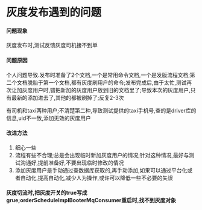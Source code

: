 # 灰度发布遇到的问题

#### 问题现象

灰度发布时,测试反馈灰度司机接不到单

#### 问题原因

个人问题导致.发布时准备了2个文档,一个是常用命令文档,一个是发版流程文档;第二个文档脱胎于第一个文档,都有灰度刷用户的命令;发布完成后,由于太忙,测试再次让加灰度用户时,错把新加的灰度用户放到旧的文档里了;导致本次的灰度用户,只有最新的添加进去了,其他的都被刷掉了;反复2-3次

有司机和taxi两种用户;不清楚第二种,导致测试提供的taxi手机号,查的是driver库的信息,uid不一致,添加无效的灰度用户

#### 改进方法

1. 细心一些
2. 流程有些不合理;总是会出现临时新加灰度用户的情况;针对这种情况,最好与测试沟通好,提前准备好,不要出现临时修改的情况
3. 添加灰度用户是手动通过查数据库获取的,再手动添加,如果可以通过平台化或者自动化,提高自动化,减少人为操作,或许可以降低一些不必要的失误





#### 灰度切流时,把灰度开关的true写成grue;orderScheduleImplBooterMqConsumer重启时,找不到灰度对象

